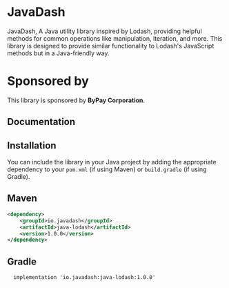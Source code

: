 <!---
 Licensed to the ByPay Software Foundation (ASF) under one or more
 contributor license agreements.  See the NOTICE file distributed with
 this work for additional information regarding copyright ownership.
 The ASF licenses this file to You under the Apache License, Version 2.0
 (the "License"); you may not use this file except in compliance with
 the License.  You may obtain a copy of the License at

      http://www.apache.org/licenses/LICENSE-2.0

 Unless required by applicable law or agreed to in writing, software
 distributed under the License is distributed on an "AS IS" BASIS,
 WITHOUT WARRANTIES OR CONDITIONS OF ANY KIND, either express or implied.
 See the License for the specific language governing permissions and
 limitations under the License.
-->
JavaDash
===================

JavaDash, A Java utility library inspired by Lodash, providing helpful methods for common operations like manipulation, iteration, and more. This library is designed to provide similar functionality to Lodash's JavaScript methods but in a Java-friendly way.

Sponsored by
===================

This library is sponsored by **ByPay Corporation**.

Documentation
-------------

Installation
-------------

You can include the library in your Java project by adding the appropriate dependency to your `pom.xml` (if using Maven) or `build.gradle` (if using Gradle).

Maven
-------------

```xml
<dependency>
    <groupId>io.javadash</groupId>
    <artifactId>java-lodash</artifactId>
    <version>1.0.0</version>
</dependency>
```

Gradle
-------------

```xml
  implementation 'io.javadash:java-lodash:1.0.0'
```